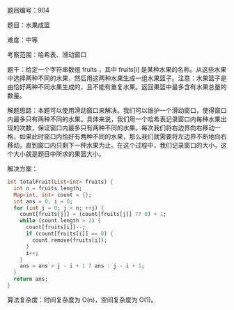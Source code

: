 题目编号：904

题目：水果成篮

难度：中等

考察范围：哈希表、滑动窗口

题干：给定一个字符串数组 fruits ，其中 fruits[i] 是某种水果的名称。从这些水果中选择两种不同的水果，然后用这两种水果生成一组水果篮子。注意：水果篮子是由恰好两种不同水果生成的，且不能有重复水果。返回果篮中最多含有水果总量的数量。

解题思路：本题可以使用滑动窗口来解决。我们可以维护一个滑动窗口，使得窗口内最多只有两种不同的水果。具体来说，我们用一个哈希表记录窗口内每种水果出现的次数，保证窗口内最多只有两种不同的水果。每次我们将右边界向右移动一格，如果此时窗口内恰好有两种不同的水果，那么我们就需要将左边界不断地向右移动，直到窗口内只剩下一种水果为止。在这个过程中，我们记录窗口的大小，这个大小就是题目中所求的果篮大小。

解决方案：

```dart
int totalFruit(List<int> fruits) {
  int n = fruits.length;
  Map<int, int> count = {};
  int ans = 0, i = 0;
  for (int j = 0; j < n; ++j) {
    count[fruits[j]] = (count[fruits[j]] ?? 0) + 1;
    while (count.length > 2) {
      count[fruits[i]]--;
      if (count[fruits[i]] == 0) {
        count.remove(fruits[i]);
      }
      i++;
    }
    ans = ans > j - i + 1 ? ans : j - i + 1;
  }
  return ans;
}
```

算法复杂度：时间复杂度为 O(n)，空间复杂度为 O(1)。